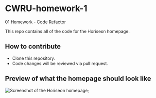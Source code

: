 # CWRU-homework-1
01 Homework - Code Refactor

This repo contains all of the code for the Horiseon homepage.

## How to contribute
* Clone this repository. 
* Code changes will be reviewed via pull request.

## Preview of what the homepage should look like
![Screenshot of the Horiseon homepage](/assets/images/01-html-css-git-homework-demo.png);
